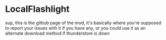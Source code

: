 # LocalFlashlight
sup, this is the github page of the mod, it's basically where you're supposed to report your issues with it if you have any, or you could use it as an alternate download method if thunderstore is down
